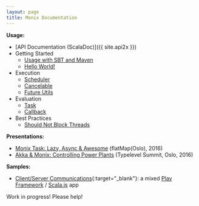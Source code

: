 ```yaml
---
layout: page
title: Monix Documentation
---
```


**Usage:**

- [API Documentation (ScalaDoc)]({{ site.api2x }})
- Getting Started
  - [Usage with SBT and Maven](./intro/usage.html)
  - [Hello World!](./intro/hello-world.html)
- Execution
  - [Scheduler](./execution/scheduler.html)
  - [Cancelable](./execution/cancelable.html)
  - [Future Utils](./execution/future-utils.html)
- Evaluation
  - [Task](./eval/task.html)
  - [Callback](./eval/callback.html)
- Best Practices
  - [Should Not Block Threads](./best-practices/blocking.html)

**Presentations:**

- [Monix Task: Lazy, Async &amp; Awesome](./presentations/2016-task-flatmap-oslo.html) (flatMap(Oslo), 2016)
- [Akka & Monix: Controlling Power Plants](./presentations/2016-akka-monix-typelevel.html) (Typelevel Summit, Oslo, 2016)

**Samples:**

- [Client/Server Communications](https://github.com/monixio/monix-sample/){:target="_blank"}:
  a mixed [Play Framework](https://www.playframework.com/) /
  [Scala.js](http://www.scala-js.org/) app

Work in progress! Please help!
